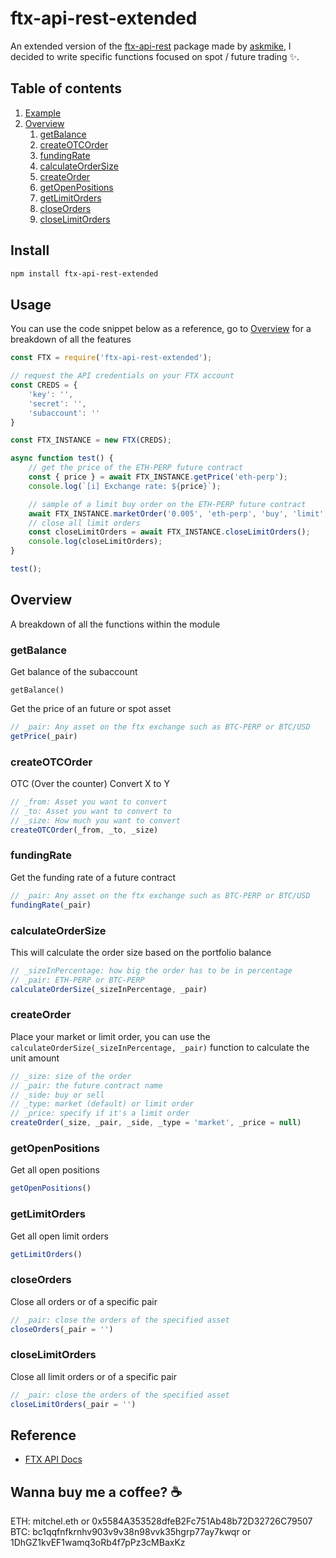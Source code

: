 # ftx-api-rest-extended
An extended version of the [ftx-api-rest](https://github.com/askmike/ftx-api-rest) package made by [askmike](https://github.com/askmike/ftx-api-rest), I decided to write specific functions focused on spot / future trading ✨.

## Table of contents
1. [Example](#example)
1. [Overview](#overview)
    1. [getBalance](#getbalance)
    1. [createOTCOrder](#createotcorder)
    1. [fundingRate](#fundingrate)
    1. [calculateOrderSize](#calculateordersize)
    1. [createOrder](#createorder)
    1. [getOpenPositions](#getopenpositions)
    1. [getLimitOrders](#getlimitorders)
    1. [closeOrders](#closeorders)
    1. [closeLimitOrders](#closelimitorders)

## Install
```bash
npm install ftx-api-rest-extended
```

## Usage
You can use the code snippet below as a reference, go to [Overview](#overview) for a breakdown of all the features
```js
const FTX = require('ftx-api-rest-extended');

// request the API credentials on your FTX account
const CREDS = {
    'key': '',
    'secret': '',
    'subaccount': ''
}

const FTX_INSTANCE = new FTX(CREDS);

async function test() {
    // get the price of the ETH-PERP future contract
    const { price } = await FTX_INSTANCE.getPrice('eth-perp');
    console.log(`[i] Exchange rate: ${price}`);

    // sample of a limit buy order on the ETH-PERP future contract
    await FTX_INSTANCE.marketOrder('0.005', 'eth-perp', 'buy', 'limit', 3000);
    // close all limit orders
    const closeLimitOrders = await FTX_INSTANCE.closeLimitOrders();
    console.log(closeLimitOrders);
}

test();
```

## Overview
A breakdown of all the functions within the module
### getBalance
Get balance of the subaccount
```
getBalance()
```

Get the price of an future or spot asset
```js
// _pair: Any asset on the ftx exchange such as BTC-PERP or BTC/USD
getPrice(_pair)
```

### createOTCOrder
OTC (Over the counter) Convert X to Y
```js
// _from: Asset you want to convert
// _to: Asset you want to convert to
// _size: How much you want to convert
createOTCOrder(_from, _to, _size)
```

### fundingRate
Get the funding rate of a future contract
```js
// _pair: Any asset on the ftx exchange such as BTC-PERP or BTC/USD
fundingRate(_pair)
```

### calculateOrderSize
This will calculate the order size based on the portfolio balance
```js
// _sizeInPercentage: how big the order has to be in percentage
// _pair: ETH-PERP or BTC-PERP
calculateOrderSize(_sizeInPercentage, _pair)
```

### createOrder
Place your market or limit order, you can use the `calculateOrderSize(_sizeInPercentage, _pair)` function to calculate the unit amount
```js
// _size: size of the order
// _pair: the future contract name
// _side: buy or sell
// _type: market (default) or limit order
// _price: specify if it's a limit order
createOrder(_size, _pair, _side, _type = 'market', _price = null)
```

### getOpenPositions
Get all open positions
```js
getOpenPositions()
```

### getLimitOrders
Get all open limit orders
```js
getLimitOrders()
```

### closeOrders
Close all orders or of a specific pair
```js
// _pair: close the orders of the specified asset
closeOrders(_pair = '')
```

### closeLimitOrders
Close all limit orders or of a specific pair
```js
// _pair: close the orders of the specified asset
closeLimitOrders(_pair = '')
```

## Reference
- [FTX API Docs](https://docs.ftx.com/?javascript#rest-api)

## Wanna buy me a coffee? ☕
ETH: mitchel.eth or 0x5584A353528dfeB2Fc751Ab48b72D32726C79507   
BTC: bc1qqfnfkrnhv903v9v38n98vvk35hgrp77ay7kwqr or 1DhGZ1kvEF1wamq3oRb4f7pPz3cMBaxKz
